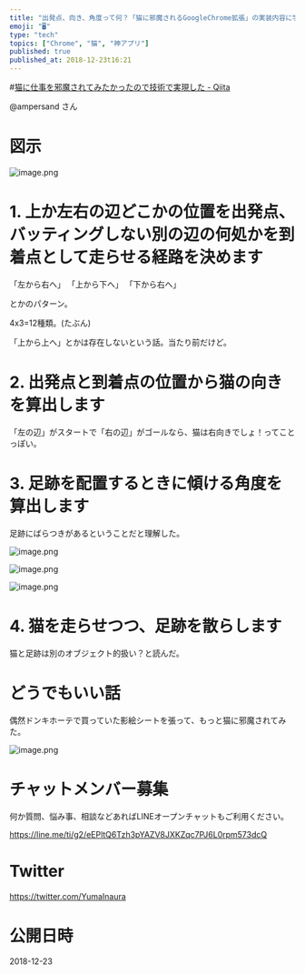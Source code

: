 ```yaml
---
title: "出発点、向き、角度って何？「猫に邪魔されるGoogleChrome拡張」の実装内容に学びたい。"
emoji: "🖥"
type: "tech"
topics: ["Chrome", "猫", "神アプリ"]
published: true
published_at: 2018-12-23t16:21
---
```


#[猫に仕事を邪魔されてみたかったので技術で実現した - Qiita](https://qiita.com/ampersand/items/7180f657b3d0a0c05734)

@ampersand さん

# 図示

![image.png](https://qiita-image-store.s3.amazonaws.com/0/89618/a57ed46f-178b-57ef-2154-4632415f5990.png)

# 1. 上か左右の辺どこかの位置を出発点、バッティングしない別の辺の何処かを到着点として走らせる経路を決めます

「左から右へ」
「上から下へ」
「下から右へ」

とかのパターン。

4x3=12種類。(たぶん)

「上から上へ」とかは存在しないという話。当たり前だけど。

# 2. 出発点と到着点の位置から猫の向きを算出します

「左の辺」がスタートで「右の辺」がゴールなら、猫は右向きでしょ！ってことっぽい。

# 3. 足跡を配置するときに傾ける角度を算出します

足跡にばらつきがあるということだと理解した。

![image.png](https://qiita-image-store.s3.amazonaws.com/0/89618/d311227c-cd3e-a0b4-0504-751562bff7b1.png)

![image.png](https://qiita-image-store.s3.amazonaws.com/0/89618/0b8c82a3-e438-1c02-8c19-325551d52d67.png)

![image.png](https://qiita-image-store.s3.amazonaws.com/0/89618/6d33a06a-6779-4aa3-1b34-26509a55cef9.png)



# 4. 猫を走らせつつ、足跡を散らします

猫と足跡は別のオブジェクト的扱い？と読んだ。


# どうでもいい話

偶然ドンキホーテで買っていた影絵シートを張って、もっと猫に邪魔されてみた。


![image.png](https://qiita-image-store.s3.amazonaws.com/0/89618/4bfc8bcd-7764-7de2-35f6-75c6698feb66.png)










<!-- Update From Qiita API -->

# チャットメンバー募集


何か質問、悩み事、相談などあればLINEオープンチャットもご利用ください。

https://line.me/ti/g2/eEPltQ6Tzh3pYAZV8JXKZqc7PJ6L0rpm573dcQ





# Twitter


https://twitter.com/YumaInaura


<!-- Update From Qiita API -->



# 公開日時

2018-12-23
